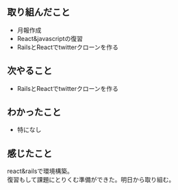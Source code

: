 ## 取り組んだこと
- 月報作成
- React&javascriptの復習
- RailsとReactでtwitterクローンを作る
## 次やること
- RailsとReactでtwitterクローンを作る
## わかったこと
- 特になし
## 感じたこと
react&railsで環境構築。  
復習もして課題にとりくむ準備ができた。明日から取り組む。